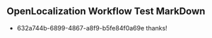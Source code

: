 ## OpenLocalization Workflow Test MarkDown
* 632a744b-6899-4867-a8f9-b5fe84f0a69e 
thanks!<!--HONumber=Mar16_HO2-->
